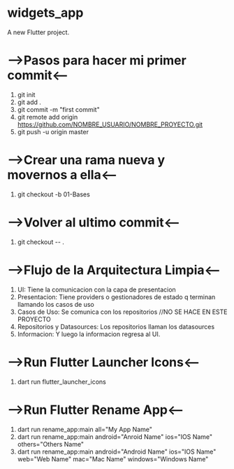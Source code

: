 # widgets_app

A new Flutter project.

# -->Pasos para hacer mi primer commit<--
1. git init
2. git add .
3. git commit -m "first commit"
4. git remote add origin https://github.com/NOMBRE_USUARIO/NOMBRE_PROYECTO.git
5. git push -u origin master

# -->Crear una rama nueva y movernos a ella<--
1. git checkout -b 01-Bases

# -->Volver al ultimo commit<--
1. git checkout -- .

# -->Flujo de la Arquitectura Limpia<--
1. UI: Tiene la comunicacion con la capa de presentacion
2. Presentacion: Tiene providers o gestionadores de estado q terminan llamando los casos de uso
3. Casos de Uso: Se comunica con los repositorios //NO SE HACE EN ESTE PROYECTO
4. Repositorios y Datasources: Los repositorios llaman los datasources
5. Informacion: Y luego la informacion regresa al UI.

# -->Run Flutter Launcher Icons<--
1. dart run flutter_launcher_icons

# -->Run Flutter Rename App<--
1. dart run rename_app:main all="My App Name"
2. dart run rename_app:main android="Anroid Name" ios="IOS Name" others="Others Name"
3. dart run rename_app:main android="Android Name" ios="IOS Name" web="Web Name" mac="Mac Name" windows="Windows Name"